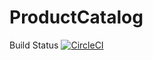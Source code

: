 # ProductCatalog
Build Status
[![CircleCI](https://circleci.com/gh/rookielearner11/ProductCatalog.svg?style=svg)](https://circleci.com/gh/rookielearner11/ProductCatalog)
